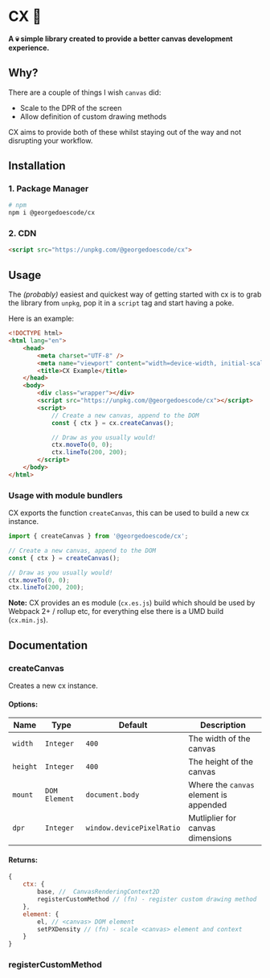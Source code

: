 # CX 🎨

**A 💀 simple library created to provide a better canvas development experience.**

## Why?

There are a couple of things I wish `canvas` did:

-   Scale to the DPR of the screen
-   Allow definition of custom drawing methods

CX aims to provide both of these whilst staying out of the way and not disrupting your workflow.

## Installation

### 1. Package Manager

```bash
# npm
npm i @georgedoescode/cx
```

### 2. CDN

```html
<script src="https://unpkg.com/@georgedoescode/cx">
```

## Usage

The _(probably)_ easiest and quickest way of getting started with cx is to grab the library from `unpkg`, pop it in a `script` tag and start having a poke.

Here is an example:

```html
<!DOCTYPE html>
<html lang="en">
    <head>
        <meta charset="UTF-8" />
        <meta name="viewport" content="width=device-width, initial-scale=1.0" />
        <title>CX Example</title>
    </head>
    <body>
        <div class="wrapper"></div>
        <script src="https://unpkg.com/@georgedoescode/cx"></script>
        <script>
            // Create a new canvas, append to the DOM
            const { ctx } = cx.createCanvas();

            // Draw as you usually would!
            ctx.moveTo(0, 0);
            ctx.lineTo(200, 200);
        </script>
    </body>
</html>
```

### Usage with module bundlers

CX exports the function `createCanvas`, this can be used to build a new cx instance.

```javascript
import { createCanvas } from '@georgedoescode/cx';

// Create a new canvas, append to the DOM
const { ctx } = createCanvas();

// Draw as you usually would!
ctx.moveTo(0, 0);
ctx.lineTo(200, 200);
```

**Note:** CX provides an es module (`cx.es.js`) build which should be used by Webpack 2+ / rollup etc, for everything else there is a UMD build (`cx.min.js`).

## Documentation

### createCanvas

Creates a new cx instance.

#### Options:

| Name     | Type          | Default                   | Description                            |
| -------- | ------------- | ------------------------- | -------------------------------------- |
| `width`  | `Integer`     | `400`                     | The width of the canvas                |
| `height` | `Integer`     | `400`                     | The height of the canvas               |
| `mount`  | `DOM Element` | `document.body`           | Where the `canvas` element is appended |
| `dpr`    | `Integer`     | `window.devicePixelRatio` | Mutliplier for canvas dimensions       |

#### Returns:

```javascript
{
    ctx: {
        base, //  CanvasRenderingContext2D
        registerCustomMethod // (fn) - register custom drawing method
    },
    element: {
        el, // <canvas> DOM element
        setPXDensity // (fn) - scale <canvas> element and context
    }
}
```

### registerCustomMethod
